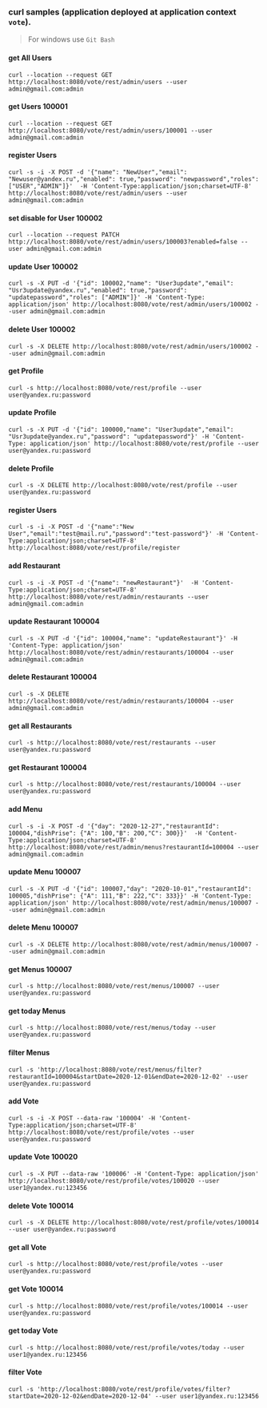 ### curl samples (application deployed at application context `vote`).
> For windows use `Git Bash`

#### get All Users
`curl --location --request GET http://localhost:8080/vote/rest/admin/users --user admin@gmail.com:admin`

#### get Users 100001
`curl --location --request GET http://localhost:8080/vote/rest/admin/users/100001 --user admin@gmail.com:admin`

#### register Users
`curl -s -i -X POST -d '{"name": "NewUser","email": "Newuser@yandex.ru","enabled": true,"password": "newpassword","roles": ["USER","ADMIN"]}'  -H 'Content-Type:application/json;charset=UTF-8' http://localhost:8080/vote/rest/admin/users --user admin@gmail.com:admin`

#### set disable for User 100002
`curl --location --request PATCH http://localhost:8080/vote/rest/admin/users/100003?enabled=false --user admin@gmail.com:admin`

#### update User 100002
`curl -s -X PUT -d '{"id": 100002,"name": "User3update","email": "Usr3update@yandex.ru","enabled": true,"password": "updatepassword","roles": ["ADMIN"]}' -H 'Content-Type: application/json' http://localhost:8080/vote/rest/admin/users/100002 --user admin@gmail.com:admin`

#### delete User 100002
`curl -s -X DELETE http://localhost:8080/vote/rest/admin/users/100002 --user admin@gmail.com:admin`

#### get Profile
`curl -s http://localhost:8080/vote/rest/profile --user user@yandex.ru:password`

#### update Profile
`curl -s -X PUT -d '{"id": 100000,"name": "User3update","email": "Usr3update@yandex.ru","password": "updatepassword"}' -H 'Content-Type: application/json' http://localhost:8080/vote/rest/profile --user user@yandex.ru:password`

#### delete Profile
`curl -s -X DELETE http://localhost:8080/vote/rest/profile --user user@yandex.ru:password`

#### register Users
`curl -s -i -X POST -d '{"name":"New User","email":"test@mail.ru","password":"test-password"}' -H 'Content-Type:application/json;charset=UTF-8' http://localhost:8080/vote/rest/profile/register`

#### add Restaurant
`curl -s -i -X POST -d '{"name": "newRestaurant"}'  -H 'Content-Type:application/json;charset=UTF-8' http://localhost:8080/vote/rest/admin/restaurants --user admin@gmail.com:admin`

#### update Restaurant 100004
`curl -s -X PUT -d '{"id": 100004,"name": "updateRestaurant"}' -H 'Content-Type: application/json' http://localhost:8080/vote/rest/admin/restaurants/100004 --user admin@gmail.com:admin`

#### delete Restaurant 100004
`curl -s -X DELETE http://localhost:8080/vote/rest/admin/restaurants/100004 --user admin@gmail.com:admin`

#### get all Restaurants
`curl -s http://localhost:8080/vote/rest/restaurants --user user@yandex.ru:password`

#### get Restaurant 100004
`curl -s http://localhost:8080/vote/rest/restaurants/100004 --user user@yandex.ru:password`

#### add Menu
`curl -s -i -X POST -d '{"day": "2020-12-27","restaurantId": 100004,"dishPrise": {"A": 100,"B": 200,"C": 300}}'  -H 'Content-Type:application/json;charset=UTF-8' http://localhost:8080/vote/rest/admin/menus?restaurantId=100004 --user admin@gmail.com:admin`

#### update Menu 100007
`curl -s -X PUT -d '{"id": 100007,"day": "2020-10-01","restaurantId": 100005,"dishPrise": {"A": 111,"B": 222,"C": 333}}' -H 'Content-Type: application/json' http://localhost:8080/vote/rest/admin/menus/100007 --user admin@gmail.com:admin`

#### delete Menu 100007
`curl -s -X DELETE http://localhost:8080/vote/rest/admin/menus/100007 --user admin@gmail.com:admin`

#### get Menus 100007
`curl -s http://localhost:8080/vote/rest/menus/100007 --user user@yandex.ru:password`

#### get today Menus
`curl -s http://localhost:8080/vote/rest/menus/today --user user@yandex.ru:password`

#### filter Menus
`curl -s 'http://localhost:8080/vote/rest/menus/filter?restaurantId=100004&startDate=2020-12-01&endDate=2020-12-02' --user user@yandex.ru:password`

#### add Vote
`curl -s -i -X POST --data-raw '100004' -H 'Content-Type:application/json;charset=UTF-8' http://localhost:8080/vote/rest/profile/votes --user user@yandex.ru:password`

#### update Vote 100020
`curl -s -X PUT --data-raw '100006' -H 'Content-Type: application/json' http://localhost:8080/vote/rest/profile/votes/100020 --user user1@yandex.ru:123456`

#### delete Vote 100014
`curl -s -X DELETE http://localhost:8080/vote/rest/profile/votes/100014 --user user@yandex.ru:password`

#### get all Vote
`curl -s http://localhost:8080/vote/rest/profile/votes --user user@yandex.ru:password`

#### get Vote 100014
`curl -s http://localhost:8080/vote/rest/profile/votes/100014 --user user@yandex.ru:password`


#### get today Vote
`curl -s http://localhost:8080/vote/rest/profile/votes/today --user user1@yandex.ru:123456`

#### filter Vote
`curl -s 'http://localhost:8080/vote/rest/profile/votes/filter?startDate=2020-12-02&endDate=2020-12-04' --user user1@yandex.ru:123456`

